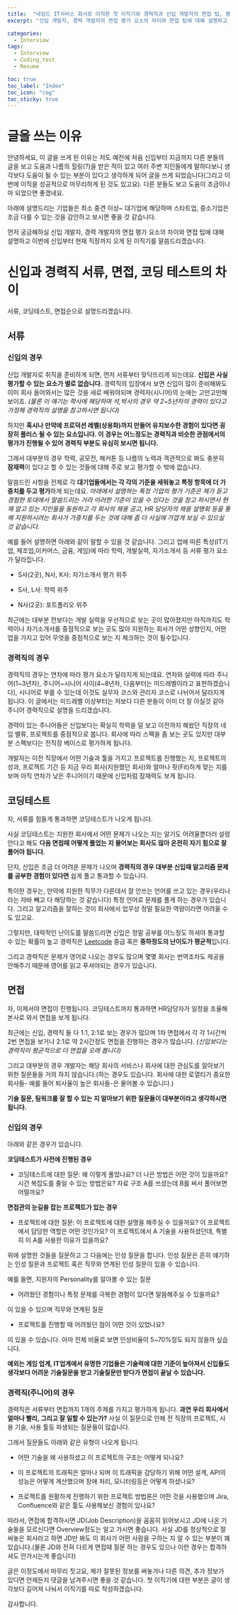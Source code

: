 ```yaml
---
title:  "네임드 IT서비스 회사로 이직한 첫 이직기와 경력직과 신입 개발자의 면접 팁, 평가 요소"
excerpt: "신입 개발자, 경력 개발자의 면접 평가 요소의 차이와 면접 팁에 대해 설명하고 이번에 신입부터 현재 직장까지 오게 된 이직기를 말씀드리겠습니다. "

categories:
  - Interview
tags:
  - Interview
  - Coding_test
  - Resume

toc: true
toc_label: "Index"
toc_icon: "cog"
toc_sticky: true
---
```



글을 쓰는 이유
========

안녕하세요, 이 글을 쓰게 된 이유는 저도 예전에 처음 신입부터 지금까지 다른 분들의 글을 보고 도움과 나름의 힐링(?)을 받은 적이 있고 여러 주변 지인들에게 말하다보니 생각보다 도움이 될 수 있는 부분이 있다고 생각하게 되어 글을 쓰게 되었습니다(그리고 이번에 이직을 성공적으로 마무리하게 된 것도 있고요). 다른 분들도 보고 도움이 조금이나마 되었으면 좋겠네요.

아래에 설명드리는 기업들은 최소 중견 이상~ 대기업에 해당하며 스타트업, 중소기업은 조금 다를 수 있는 것을 감안하고 보시면 좋을 것 같습니다.

먼저 궁금해하실 신입 개발자, 경력 개발자의 면접 평가 요소의 차이와 면접 팁에 대해 설명하고 이번에 신입부터 현재 직장까지 오게 된 이직기를 말씀드리겠습니다.

신입과 경력직 서류, 면접, 코딩 테스트의 차이
==========================

서류, 코딩테스트, 면접순으로 설명드리겠습니다.

서류
--

### 신입의 경우

신입 개발자로 취직을 준비하게 되면, 먼저 서류부터 맞닥뜨리게 되는데요. **신입은 사실 평가할 수 있는 요소가 별로 없습니다.** 경력직의 입장에서 보면 신입이 많이 준비해봐도 이미 회사 들어와서는 많은 것을 새로 배워야되며 경력자(시니어)의 눈에는 고만고만해 보이죠. _(물론 이 얘기는 학사에 해당하며 석,박사의 경우 약 2~5년차의 경력이 있다고 가정해 경력직의 설명을 참고하시면 됩니다)_

하지만 **혹시나 만약에 프로덕션 레벨(상용화)까지 만들어 유지보수한 경험이 있다면 굉장히 플러스 될 수 있는 요소입니다. 이 경우는 어느정도는 경력직과 비슷한 관점에서의 평가가 진행될 수 있어 경력직 부분도 유심히 보시면 됩니다.**

그래서 대부분의 경우 학력, 공모전, 해커톤 등 나름의 노력과 객관적으로 봐도 충분히 **잠재력**이 있다고 할 수 있는 것들에 대해 주로 보고 평가할 수 밖에 없습니다.

말씀드린 사항을 전제로 각 **대기업들에서는 각 각의 기준을 세워놓고 특정 항목에 더 가중치를 두고 평가**하게 되는데요. _아래에서 설명하는 특정 기업의 평가 기준은 제가 듣고 경험한 토대에서 말씀드리는 거라 이러한 기준이 있을 수 있다는 것을 참고 하시면서 현재 알고 있는 지인들을 동원하고 각 회사의 채용 공고, HR 담당자의 채용 설명회 등을 통해 지원하시려는 회사가 가중치를 두는 것에 대해 좀 더 사실에 가깝게 보실 수 있으실 것 같습니다._

예를 들어 설명하면 아래와 같이 말할 수 있을 것 같습니다. 그리고 업에 따른 특성(IT기업, 제조업,이커머스, 금융, 게임)에 따라 학력, 개발실력, 자기소개서 등 서류 평가 요소가 달라집니다.

*   S사(2곳), N사, K사: 자기소개서 평가 위주
    
*   S사, L사: 학력 위주
    
*   N사(2곳): 포트폴리오 위주
    

최근에는 대부분 전보다는 개발 실력을 우선적으로 보는 곳이 많아졌지만 아직까지도 학력이나 자기소개서를 중점적으로 보는 곳도 많아 지원하는 회사가 어떤 성향인지, 어떤 업을 가지고 있어 무엇을 중점적으로 보는 지 체크하는 것이 필수입니다.

### 경력직의 경우

경력직의 경우는 연차에 따라 평가 요소가 달라지게 되는데요. 연차와 실력에 따라 주니어(1~3년차), 주니어~시니어 사이(4~8년차, 다음부터는 미드레벨이라고 표현하겠습니다), 시니어로 부를 수 있는데 이것도 실무자 코스와 관리자 코스로 나뉘어서 달라지게 됩니다. 이 글에서는 미드레벨 이상부터는 저보다 다른 분들이 이미 더 잘 아실것 같아 주니어 경력직으로 설명을 드리겠습니다.

경력이 있는 주니어들은 신입보다는 확실히 학력을 덜 보고 이전까지 해왔던 직장의 네임 밸류, 프로젝트를 중점적으로 봅니다. 회사에 따라 스펙을 좀 보는 곳도 있지만 대부분 스펙보다는 전직장 베이스로 평가하게 됩니다.

개발자는 이전 직장에서 어떤 기술과 툴을 가지고 프로젝트를 진행했는 지, 프로젝트의 성과, 프로젝트 기간 등 지금 우리 회사(지원했던 회사)와 얼마나 핏(Fit)하게 맞는 지를 보며 아직 연차가 낮은 주니어이기 때문에 신입처럼 잠재력도 보게 됩니다.

코딩테스트
-----

자, 서류를 힘들게 통과하면 코딩테스트가 나오게 됩니다.

사실 코딩테스트는 지원한 회사에서 어떤 문제가 나오는 지는 알기도 어려울뿐더러 설령 안다고 해도 **다음 면접때 어떻게 풀었는 지 물어보는 회사도 많아 온전히 자기 힘으로 잘 풀어야 됩니다**.

단지, 신입은 조금 더 어려운 문제가 나오며 **경력직의 경우 대부분 신입때 알고리즘 문제를 공부한 경험이 있다면** 쉽게 풀고 통과할 수 있습니다.

특이한 경우는, 만약에 지원한 직무가 다른데서 잘 안쓰는 언어를 쓰고 있는 경우(우리나라는 자바 빼고 다 해당하는 것 같습니다) 특정 언어로 문제를 풀게 하는 경우가 있습니다. 그리고 알고리즘을 잘하는 것이 회사에서 업무상 정말 필요한 역량이라면 어려울 수도 있고요.

그렇지만, 대략적인 난이도를 말씀드리면 신입은 정말 공부를 어느정도 하셔야 통과할 수 있는 확률이 높고 경력직은 [Leetcode](https://leetcode.com) 중급 혹은 **중하정도의 난이도가 평균적**입니다.

그리고 경력직은 문제가 영어로 나오는 경우도 많으며 몇몇 회사는 번역조차도 제공을 안해주기 때문에 영어를 읽고 푸셔야되는 경우가 있습니다.

면접
--

자, 이제서야 면접이 진행됩니다. 코딩테스트까지 통과하면 HR담당자가 일정을 조율해 본사로 와서 면접을 보게 됩니다.

최근에는 신입, 경력직 둘 다 1:1, 2:1로 보는 경우가 많으며 1차 면접에서 각 각 1시간씩 2번 면접을 보거나 2:1로 약 2시간정도 면접을 진행하는 경우가 많습니다. _(신입보다는 경력직이 평균적으로 더 면접을 오래 봅니다)_

그리고 대부분의 경우 개발자는 해당 회사의 서비스나 회사에 대한 관심도를 알아보기 위한 질문들을 거의 하지 않습니다.(하는 경우도 있습니다. 회사에 대한 로열티가 중요한 회사들- 예를 들어 퇴사율이 높은 회사들-은 물어볼 수 있습니다.)

**기술 질문, 팀워크를 잘 할 수 있는 지 알아보기 위한 질문들이 대부분이라고 생각하시면 됩니다.**

### 신입의 경우

아래와 같은 경우가 있습니다.

**코딩테스트가 사전에 진행된 경우**

*   코딩테스트에 대한 질문: 왜 이렇게 풀었나요? 더 나은 방법은 어떤 것이 있을까요? 시간 복잡도를 줄일 수 있는 방법은요? 자료 구조 A를 쓰셨는데 B를 써서 풀어보면 어떨까요?
    

**면접관의 눈길을 잡는 프로젝트가 있는 경우**

*   프로젝트에 대한 질문: 이 프로젝트에 대한 설명을 해주실 수 있을까요? 이 프로젝트에서 담당한 역할은 어떤 것인가요? 이 프로젝트에서 A 기술을 사용하셨던데, 특별히 이 A를 사용한 이유가 있을까요?
    

위에 설명한 것들을 질문하고 그 다음에는 인성 질문을 합니다. 인성 질문은 흔히 얘기하는 인성 질문과 프로젝트 혹은 직무와 연계된 인성 질문이 있을 수 있습니다.

예를 들면, 지원자의 Personality를 알아볼 수 있는 질문

*   어려웠던 경험이나 특정 문제를 극복한 경험이 있다면 말씀해주실 수 있을까요?
    

이 있을 수 있으며 직무와 연계된 질문

*   프로젝트를 진행할 때 어려웠던 점이 어떤 것이 있었나요?
    

이 있을 수 있습니다. 아마 전체 비율로 보면 인성비율이 5~70%정도 되지 않을까 싶습니다.

**예외는 게임 업계, IT업계에서 유명한 기업들은 기술력에 대한 기준이 높아져서 신입들도 생각보다 어려운 기술질문을 받고 기술질문만 받다가 면접이 끝날 수 있습니다.**

### 경력직(주니어)의 경우

경력직은 서류부터 면접까지 1개의 주제를 가지고 평가하게 됩니다. **과연 우리 회사에서 얼마나 빨리, 그리고 잘 일할 수 있는가?** 사실 이 질문으로 인해 전 직장의 프로젝트, 사용 기술, 사용 툴등 파생되는 질문들이 많습니다.

그래서 질문들도 아래와 같은 유형이 나오게 됩니다.

*   어떤 기술을 왜 사용하셨고 이 프로젝트의 구조는 어떻게 되나요?
    
*   이 프로젝트의 트래픽은 얼마나 되며 이 트래픽을 감당하기 위해 어떤 설계, API의 성능은 어떻게 계산했으며 장애 처리, 모니터링등은 어떻게 하셨나요?
    
*   프로젝트를 원활하게 진행하기 위한 프로젝트 방법론은 어떤 것을 사용했으며 Jira, Confluence와 같은 툴도 사용해보신 경험이 있나요?
    

따라서, 면접에 합격하시면 JD(Job Description)을 꼼꼼히 읽어보시고 JD에 나온 기술들을 모르신다면 Overview정도는 알고 가시면 좋습니다. 사실 JD를 정상적으로 잘 써놓은 회사라고 하면 JD만 봐도 이 회사가 어떤 사람을 구하는 지 알 수 있는 부분이 꽤 있습니다.(물론 JD와 전혀 다르게 면접때 질문 하는 경우도 있으나 이런 경우는 합격하셔도 안가시는게 좋습니다)

글은 이정도에서 마무리 짓고요, 제가 잘못된 정보를 써놓거나 다른 의견, 추가 정보가 있다면 언제든지 댓글을 남겨주시면 좋을 것 같습니다. 첫 이직기에 대한 부분은 글이 생각보다 길어져 나눠서 이직기를 따로 작성하겠습니다.

감사합니다.
